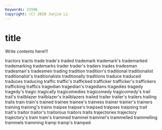```yaml
---
Keywords: 21596
Copyright: (C) 2020 Junjie Li
---
```


# title

Write contents here!!!

tractors 
tracts 
trade
trade's 
traded 
trademark 
trademark's 
trademarked 
trademarking 
trademarks 
trader 
trader's 
traders
trades 
tradesman 
tradesman's 
tradesmen 
trading 
tradition 
tradition's 
traditional 
traditionalist 
traditionalist's
traditionalists 
traditionally 
traditions 
traduce 
traduced 
traduces 
traducing 
traffic 
traffic's 
trafficked
trafficker 
trafficker's 
traffickers 
trafficking 
traffics 
tragedian 
tragedian's 
tragedians 
tragedies 
tragedy
tragedy's 
tragic 
tragically 
tragicomedies 
tragicomedy 
tragicomedy's 
trail 
trail's 
trailblazer 
trailblazer's
trailblazers 
trailed 
trailer 
trailer's 
trailers 
trailing 
trails 
train 
train's 
trained
trainee 
trainee's 
trainees 
trainer 
trainer's 
trainers 
training 
training's 
trains 
traipse
traipse's 
traipsed 
traipses 
traipsing 
trait 
trait's 
traitor 
traitor's 
traitorous 
traitors
traits 
trajectories 
trajectory 
trajectory's 
tram 
tram's 
trammed 
trammel 
trammel's 
trammelled
trammelling 
trammels 
tramming 
tramp 
tramp's 
tramped 
